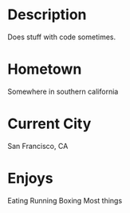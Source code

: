 # Description
Does stuff with code sometimes.

# Hometown
Somewhere in southern california

# Current City
San Francisco, CA

# Enjoys
Eating
Running
Boxing
Most things

